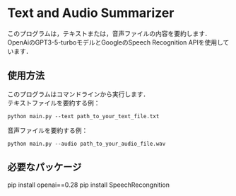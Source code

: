 # Text and Audio Summarizer
このプログラムは，テキストまたは，音声ファイルの内容を要約します．OpenAiのGPT3-5-turboモデルとGoogleのSpeech Recognition APIを使用しています．

## 使用方法
このプログラムはコマンドラインから実行します．<br>
テキストファイルを要約する例：
```
python main.py --text path_to_your_text_file.txt
```
音声ファイルを要約する例：
```
python main.py --audio path_to_your_audio_file.wav
```

## 必要なパッケージ
pip install openai==0.28
pip install SpeechRecongnition
